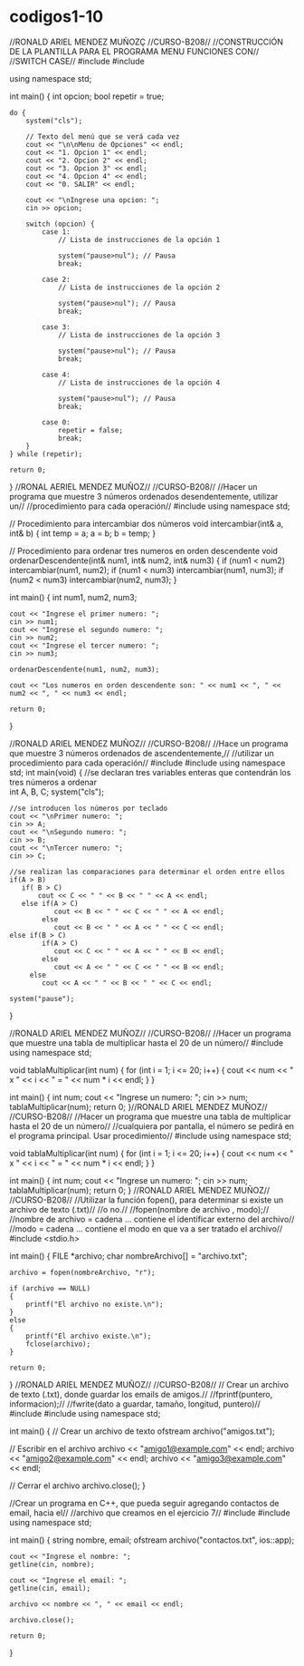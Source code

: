 # codigos1-10
//RONALD ARIEL MENDEZ MUÑOZÇ
//CURSO-B208//
//CONSTRUCCIÓN DE LA PLANTILLA PARA EL PROGRAMA MENU FUNCIONES CON//
//SWITCH CASE//
#include <iostream>
#include <cstdlib>

using namespace std;

int main()
{
    int opcion;
    bool repetir = true;
    
    do {
        system("cls");
        
        // Texto del menú que se verá cada vez
        cout << "\n\nMenu de Opciones" << endl;
        cout << "1. Opcion 1" << endl;
        cout << "2. Opcion 2" << endl;
        cout << "3. Opcion 3" << endl;
        cout << "4. Opcion 4" << endl;
        cout << "0. SALIR" << endl;
        
        cout << "\nIngrese una opcion: ";
        cin >> opcion;
        
        switch (opcion) {
            case 1:
                // Lista de instrucciones de la opción 1                
                
                system("pause>nul"); // Pausa
                break;
                
            case 2:
                // Lista de instrucciones de la opción 2                
                
                system("pause>nul"); // Pausa
                break;
                
            case 3:
                // Lista de instrucciones de la opción 3                
                
                system("pause>nul"); // Pausa            
                break;
                
            case 4:
                // Lista de instrucciones de la opción 4                
                
                system("pause>nul"); // Pausa                
                break;
            
            case 0:
            	repetir = false;
            	break;
        }        
    } while (repetir);
	 
    return 0;
}
//RONAL AERIEL MENDEZ MUÑOZ//
//CURSO-B208//
//Hacer un programa que muestre 3 números ordenados desendentemente, utilizar un//
//procedimiento para cada operación//
#include <iostream>
using namespace std;

// Procedimiento para intercambiar dos números
void intercambiar(int& a, int& b) {
    int temp = a;
    a = b;
    b = temp;
}

// Procedimiento para ordenar tres numeros en orden descendente
void ordenarDescendente(int& num1, int& num2, int& num3) {
    if (num1 < num2)
        intercambiar(num1, num2);
    if (num1 < num3)
        intercambiar(num1, num3);
    if (num2 < num3)
        intercambiar(num2, num3);
}

int main() {
    int num1, num2, num3;

    cout << "Ingrese el primer numero: ";
    cin >> num1;
    cout << "Ingrese el segundo numero: ";
    cin >> num2;
    cout << "Ingrese el tercer numero: ";
    cin >> num3;

    ordenarDescendente(num1, num2, num3);

    cout << "Los numeros en orden descendente son: " << num1 << ", " << num2 << ", " << num3 << endl;

    return 0;
}


//RONALD ARIEL MENDEZ MUÑOZ//
//CURSO-B208//
//Hace un programa que muestre 3 números ordenados de ascendentemente,//
//utilizar un procedimiento para cada operación//
#include <iostream>
#include <iomanip>
using namespace std;
int main(void)
{
    //se declaran tres variables enteras que contendrán los tres números a ordenar                                
    int A, B, C;
    system("cls");
	
    //se introducen los números por teclado
    cout << "\nPrimer numero: ";
    cin >> A;
    cout << "\nSegundo numero: ";
    cin >> B;
    cout << "\nTercer numero: ";
    cin >> C;

    //se realizan las comparaciones para determinar el orden entre ellos                                          
    if(A > B)
       if( B > C)
           cout << C << " " << B << " " << A << endl;
       else if(A > C)
               cout << B << " " << C << " " << A << endl;
            else
               cout << B << " " << A << " " << C << endl;
    else if(B > C)
            if(A > C)
               cout << C << " " << A << " " << B << endl;
            else
               cout << A << " " << C << " " << B << endl;
         else
            cout << A << " " << B << " " << C << endl;
    
    system("pause");
}

//RONALD ARIEL MENDEZ MUÑOZ//
//CURSO-B208//
//Hacer un programa que muestre una tabla de multiplicar hasta el 20 de un número//
#include <iostream>
using namespace std;

void tablaMultiplicar(int num) {
    for (int i = 1; i <= 20; i++) {
        cout << num << " x " << i << " = " << num * i << endl;
    }
}

int main() {
    int num;
    cout << "Ingrese un numero: ";
    cin >> num;
    tablaMultiplicar(num);
    return 0;
}//RONALD ARIEL MENDEZ MUÑOZ//
//CURSO-B208//
//Hacer un programa que muestre una tabla de multiplicar hasta el 20 de un número//
//cualquiera por pantalla, el número se pedirá en el programa principal. Usar procedimiento//
#include <iostream>
using namespace std;

void tablaMultiplicar(int num) {
    for (int i = 1; i <= 20; i++) {
        cout << num << " x " << i << " = " << num * i << endl;
    }
}

int main() {
    int num;
    cout << "Ingrese un numero: ";
    cin >> num;
    tablaMultiplicar(num);
    return 0;
}
//RONALD ARIEL MENDEZ MUÑOZ//
//CURSO-B208//
//Utilizar la función fopen(), para determinar si existe un archivo de texto (.txt)//
//o no.//
//fopen(nombre de archivo , modo);//
//nombre de archivo = cadena ... contiene el identificar externo del archivo//
//modo = cadena ... contiene el modo en que va a ser tratado el archivo//
#include <stdio.h>

int main()
{
    FILE *archivo;
    char nombreArchivo[] = "archivo.txt";

    archivo = fopen(nombreArchivo, "r");

    if (archivo == NULL)
    {
        printf("El archivo no existe.\n");
    }
    else
    {
        printf("El archivo existe.\n");
        fclose(archivo);
    }

    return 0;
}
//RONALD ARIEL MENDEZ MUÑOZ//
//CURSO-B208//
// Crear un archivo de texto (.txt), donde guardar los emails de amigos.//
//fprintf(puntero, informacion);//
//fwrite(dato a guardar, tamaño, longitud, puntero)//
#include <iostream>
#include <fstream>
using namespace std;

int main() {
  // Crear un archivo de texto
  ofstream archivo("amigos.txt");

  // Escribir en el archivo
  archivo << "amigo1@example.com" << endl;
  archivo << "amigo2@example.com" << endl;
  archivo << "amigo3@example.com" << endl;

  // Cerrar el archivo
  archivo.close();
}



//Crear un programa en C++, que pueda seguir agregando contactos de email, hacia el//
//archivo que creamos en el ejercicio 7//
#include <iostream>
#include <fstream>
using namespace std;

int main() {
    string nombre, email;
    ofstream archivo("contactos.txt", ios::app);

    cout << "Ingrese el nombre: ";
    getline(cin, nombre);

    cout << "Ingrese el email: ";
    getline(cin, email);

    archivo << nombre << ", " << email << endl;

    archivo.close();

    return 0;
}





